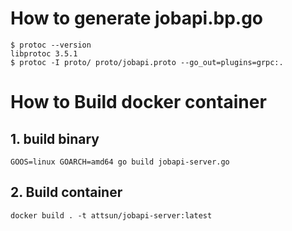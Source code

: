 # How to generate jobapi.bp.go
```
$ protoc --version
libprotoc 3.5.1
$ protoc -I proto/ proto/jobapi.proto --go_out=plugins=grpc:.
```

# How to Build docker container
## 1. build binary
```
GOOS=linux GOARCH=amd64 go build jobapi-server.go
```

## 2. Build container
```
docker build . -t attsun/jobapi-server:latest
```
